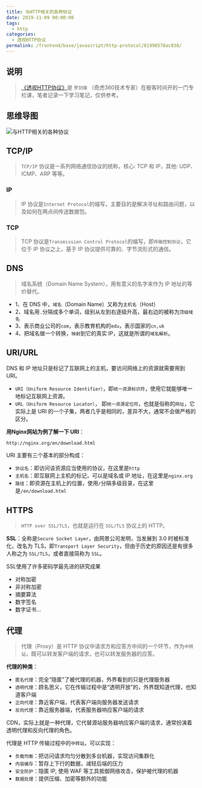 ```yaml
---
title: 与HTTP相关的各种协议
date: 2019-11-09 00:00:00
tags: 
  - http
categories: 
  - 透视HTTP协议
permalink: /frontend/base/javascript/http-protocol/81998578ac838/
---
```


## 说明

> [《透视HTTP协议》](https://time.geekbang.org/column/intro/189)是 `罗剑锋` （奇虎360技术专家）在极客时间开的一门专栏课，笔者记录一下学习笔记，仅供参考。

## 思维导图

![与HTTP相关的各种协议](https://static001.geekbang.org/resource/image/1e/81/1e7533f765d2ede0abfab73cf6b57781.png)

## TCP/IP

> `TCP/IP` 协议是一系列网络通信协议的统称，核心: TCP 和 IP，其他: UDP、ICMP、ARP 等等。

### IP

> IP 协议是`Internet Protocol`的缩写，主要目的是解决寻址和路由问题，以及如何在两点间传送数据包。

### TCP

> TCP 协议是`Transmission Control Protocol`的缩写，即`传输控制协议`，它位于 IP 协议之上，基于 IP 协议提供可靠的、字节流形式的通信。

## DNS

> 域名系统（Domain Name System），用有意义的名字来作为 IP 地址的等价替代。

- 1、在 DNS 中，`域名`（Domain Name）又称为`主机名`（Host）
- 2、域名用`.`分隔成多个单词，级别从左到右逐级升高，最右边的被称为`顶级域名`
- 3、表示商业公司的`com`，表示教育机构的`edu`，表示国家的`cn,uk`
- 4、把域名做一个转换，`映射`到它的真实 IP，这就是所谓的`域名解析`。

## URI/URL

DNS 和 IP 地址只是标记了互联网上的主机，要访问网络上的资源就需要用到 URI。

- `URI（Uniform Resource Identifier）`，即`统一资源标识符`，使用它就能够唯一地标记互联网上资源。
- `URL（Uniform Resource Locator）`， 即`统一资源定位符`，也就是俗称的`网址`，它实际上是 URI 的一个子集，两者几乎是相同的，差异不大，通常不会做严格的区分。

**用Nginx网站为例了解一下 URI**：

```html
http://nginx.org/en/download.html
```

URI 主要有三个基本的部分构成：

- `协议名`：即访问该资源应当使用的协议，在这里是`http`
- `主机名`：即互联网上主机的标记，可以是域名或 IP 地址，在这里是`nginx.org`
- `路径`：即资源在主机上的位置，使用`/`分隔多级目录，在这里是`/en/download.html`

## HTTPS

> `HTTP over SSL/TLS`，也就是运行在 `SSL/TLS` 协议上的 HTTP。

**SSL**：全称是`Secure Socket Layer`，由网景公司发明，当发展到 3.0 时被标准化，改名为 TLS，即`Transport Layer Security`，但由于历史的原因还是有很多人称之为 `SSL/TLS`，或者直接简称为 `SSL`。

SSL使用了许多密码学最先进的研究成果

- 对称加密
- 非对称加密
- 摘要算法
- 数字签名
- 数字证书...

## 代理

> 代理（Proxy）是 HTTP 协议中请求方和应答方中间的一个环节，作为`中转站`，既可以转发客户端的请求，也可以转发服务器的应答。

**代理的种类**：

- `匿名代理`：完全“隐匿”了被代理的机器，外界看到的只是代理服务器
- `透明代理`：顾名思义，它在传输过程中是“透明开放”的，外界既知道代理，也知道客户端
- `正向代理`：靠近客户端，代表客户端向服务器发送请求
- `反向代理`：靠近服务器端，代表服务器响应客户端的请求

CDN，实际上就是一种代理，它代替源站服务器响应客户端的请求，通常扮演着透明代理和反向代理的角色。

代理是 HTTP 传输过程中的`中转站`，可以实现：

- `负载均衡`：把访问请求均匀分散到多台机器，实现访问集群化
- `内容缓存`：暂存上下行的数据，减轻后端的压力
- `安全防护`：隐匿 IP, 使用 WAF 等工具抵御网络攻击，保护被代理的机器
- `数据处理`：提供压缩、加密等额外的功能
